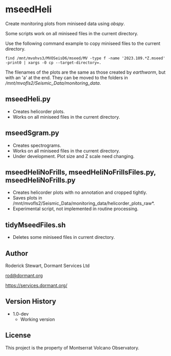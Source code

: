 # mseedHeli

Create monitoring plots from miniseed data using *obspy*.

Some scripts work on all miniseed files in the current directory.

Use the following command example to copy miniseed files to the current directory.
```
find /mnt/mvohvs3/MVOSeisD6/mseed/MV -type f -name '2023.109.*Z.mseed' -print0 | xargs -0 cp --target-directory=.
```

The filenames of the plots are the same as those created by *earthworm*, but with an 'a' at the end. They can be moved to the folders in */mnt/mvofls2/Seismic_Data/monitoring_data*.

## mseedHeli.py

* Creates helicorder plots.
* Works on all miniseed files in the current directory.

## mseedSgram.py

* Creates spectrograms.
* Works on all miniseed files in the current directory.
* Under development. Plot size and Z scale need changing.

## mseedHeliNoFrills, mseedHeliNoFrillsFiles.py, mseedHeliNoFrills.py

* Creates helicorder plots with no annotation and cropped tightly.
* Saves plots in /mnt/mvofls2/Seismic_Data/monitoring_data/helicorder_plots_raw*.
* Experimental script, not implemented in routine processing.

## tidyMseedFiles.sh

* Deletes some miniseed files in current directory.

## Author

Roderick Stewart, Dormant Services Ltd

rod@dormant.org

https://services.dormant.org/

## Version History

* 1.0-dev
    * Working version

## License

This project is the property of Montserrat Volcano Observatory.
